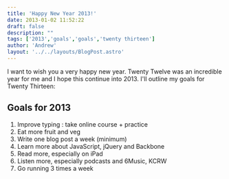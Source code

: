```yaml
---
title: 'Happy New Year 2013!'
date: 2013-01-02 11:52:22
draft: false
description: ""
tags: ['2013','goals','goals','twenty thirteen']
author: 'Andrew'
layout: '../../layouts/BlogPost.astro'
---
```


I want to wish you a very happy new year. Twenty Twelve was an incredible year for me and I hope this continue into 2013. I'll outline my goals for Twenty Thirteen:

## Goals for 2013

1.  Improve typing : take online course + practice
2.  Eat more fruit and veg
3.  Write one blog post a week (minimum)
4.  Learn more about JavaScript, jQuery and Backbone
5.  Read more, especially on iPad
6.  Listen more, especially podcasts and 6Music, KCRW
7.  Go running 3 times a week
